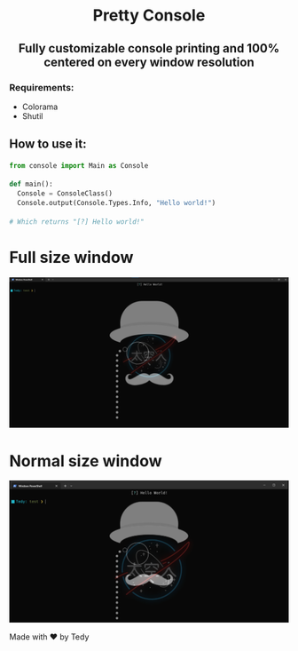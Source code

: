 <div align="center">
  <h1>Pretty Console</h1>
</div>

<h2 align="center">Fully customizable console printing and 100% centered on every window resolution</h2>
<h3>Requirements: </h3>
<ul>
  <li>Colorama</li>
  <li>Shutil</li>
</ul>

<h2>How to use it: </h2>

```python
from console import Main as Console

def main():
  Console = ConsoleClass()
  Console.output(Console.Types.Info, "Hello world!")

# Which returns "[?] Hello world!"
```
# Full size window
![Full](https://raw.githubusercontent.com/TedyonGit/PrettyConsole/main/full.png)
# Normal size window
![Normal](https://raw.githubusercontent.com/TedyonGit/PrettyConsole/main/normal.png)

Made with ❤ by Tedy
